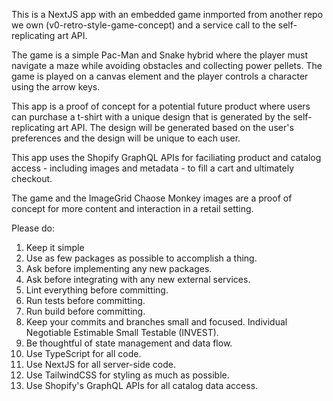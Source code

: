This is a NextJS app with an embedded game inmported from another repo we own (v0-retro-style-game-concept) and a service call to the self-replicating art API.

The game is a simple Pac-Man and Snake hybrid where the player must navigate a maze while avoiding obstacles and collecting power pellets. The game is played on a canvas element and the player controls a character using the arrow keys.

This app is a proof of concept for a potential future product where users can purchase a t-shirt with a unique design that is generated by the self-replicating art API. The design will be generated based on the user's preferences and the design will be unique to each user.

This app uses the Shopify GraphQL APIs for faciliating product and catalog access - including images and metadata - to fill a cart and ultimately checkout.

The game and the ImageGrid Chaose Monkey images are a proof of concept for more content and interaction in a retail setting.

Please do:

1. Keep it simple
2. Use as few packages as possible to accomplish a thing.
3. Ask before implementing any new packages.
4. Ask before integrating with any new external services.
5. Lint everything before committing.
6. Run tests before committing.
7. Run build before committing.
8. Keep your commits and branches small and focused. Individual Negotiable Estimable Small Testable (INVEST).
9. Be thoughtful of state management and data flow.
10. Use TypeScript for all code.
11. Use NextJS for all server-side code.
12. Use TailwindCSS for styling as much as possible.
13. Use Shopify's GraphQL APIs for all catalog data access.
